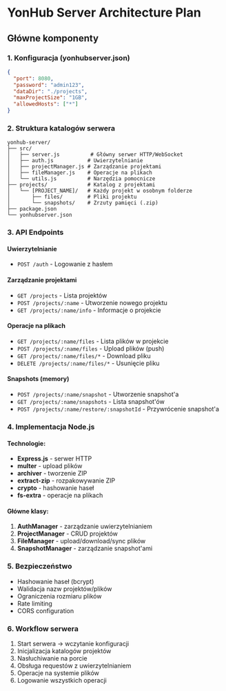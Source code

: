 # YonHub Server Architecture Plan

## Główne komponenty

### 1. Konfiguracja (yonhubserver.json)
```json
{
  "port": 8080,
  "password": "admin123",
  "dataDir": "./projects",
  "maxProjectSize": "1GB",
  "allowedHosts": ["*"]
}
```

### 2. Struktura katalogów serwera
```
yonhub-server/
├── src/
│   ├── server.js          # Główny serwer HTTP/WebSocket
│   ├── auth.js           # Uwierzytelnianie
│   ├── projectManager.js # Zarządzanie projektami
│   ├── fileManager.js    # Operacje na plikach
│   └── utils.js          # Narzędzia pomocnicze
├── projects/             # Katalog z projektami
│   └── [PROJECT_NAME]/   # Każdy projekt w osobnym folderze
│       ├── files/        # Pliki projektu
│       └── snapshots/    # Zrzuty pamięci (.zip)
├── package.json
└── yonhubserver.json
```

### 3. API Endpoints

#### Uwierzytelnianie
- `POST /auth` - Logowanie z hasłem

#### Zarządzanie projektami
- `GET /projects` - Lista projektów
- `POST /projects/:name` - Utworzenie nowego projektu
- `GET /projects/:name/info` - Informacje o projekcie

#### Operacje na plikach
- `GET /projects/:name/files` - Lista plików w projekcie
- `POST /projects/:name/files` - Upload plików (push)
- `GET /projects/:name/files/*` - Download pliku
- `DELETE /projects/:name/files/*` - Usunięcie pliku

#### Snapshots (memory)
- `POST /projects/:name/snapshot` - Utworzenie snapshot'a
- `GET /projects/:name/snapshots` - Lista snapshot'ów
- `POST /projects/:name/restore/:snapshotId` - Przywrócenie snapshot'a

### 4. Implementacja Node.js

#### Technologie:
- **Express.js** - serwer HTTP
- **multer** - upload plików
- **archiver** - tworzenie ZIP
- **extract-zip** - rozpakowywanie ZIP
- **crypto** - hashowanie haseł
- **fs-extra** - operacje na plikach

#### Główne klasy:
1. **AuthManager** - zarządzanie uwierzytelnianiem
2. **ProjectManager** - CRUD projektów
3. **FileManager** - upload/download/sync plików
4. **SnapshotManager** - zarządzanie snapshot'ami

### 5. Bezpieczeństwo
- Hashowanie haseł (bcrypt)
- Walidacja nazw projektów/plików
- Ograniczenia rozmiaru plików
- Rate limiting
- CORS configuration

### 6. Workflow serwera
1. Start serwera → wczytanie konfiguracji
2. Inicjalizacja katalogów projektów
3. Nasłuchiwanie na porcie
4. Obsługa requestów z uwierzytelnianiem
5. Operacje na systemie plików
6. Logowanie wszystkich operacji